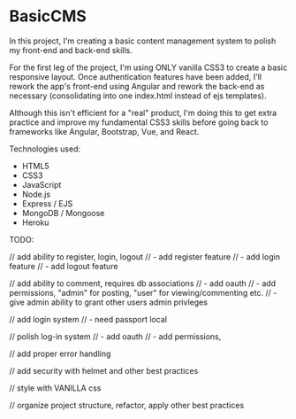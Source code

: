 # BasicCMS

In this project, I'm creating a basic content management system to polish my front-end and back-end skills.

For the first leg of the project, I'm using ONLY vanilla CSS3 to create a basic responsive layout. Once authentication features have been added, I'll rework the app's front-end using Angular and rework the back-end as necessary (consolidating into one index.html instead of ejs templates).

Although this isn't efficient for a "real" product, I'm doing this to get extra practice and improve my fundamental CSS3 skills before going back to frameworks like Angular, Bootstrap, Vue, and React.

Technologies used:
* HTML5
* CSS3
* JavaScript
* Node.js
* Express / EJS
* MongoDB / Mongoose
* Heroku

TODO:

// add ability to register, login, logout
 // - add register feature
 // - add login feature
 // - add logout feature
 
// add ability to comment, requires db associations
 // - add oauth
 // - add permissions, "admin" for posting, "user" for viewing/commenting etc.
 // - give admin ability to grant other users admin privleges

// add login system
 // - need passport local

// polish log-in system
 // - add oauth
 // - add permissions, 

// add proper error handling

// add security with helmet and other best practices

// style with VANILLA css

// organize project structure, refactor, apply other best practices
